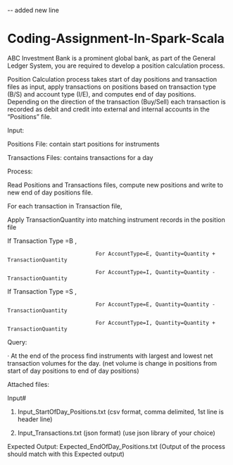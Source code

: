 -- added new line
# Coding-Assignment-In-Spark-Scala
ABC Investment Bank is a prominent global bank, as part of the General Ledger System, you are required to develop a position calculation process.

Position Calculation process takes start of day positions and transaction files as input, apply transactions on positions based on transaction type (B/S) and account type (I/E), and computes end of day positions. Depending on the direction of the transaction (Buy/Sell) each transaction is recorded as debit and credit into external and internal accounts in the “Positions” file.

Input:

Positions File: contain start positions for instruments

Transactions Files: contains transactions for a day

 

Process:

Read Positions and Transactions files, compute new positions and write to new end of day positions file.

For each transaction in Transaction file,

Apply TransactionQuantity into matching instrument records in the position file

If Transaction Type =B ,

                                For AccountType=E, Quantity=Quantity + TransactionQuantity

                                For AccountType=I, Quantity=Quantity - TransactionQuantity

If Transaction Type =S ,

                                For AccountType=E, Quantity=Quantity - TransactionQuantity

                                For AccountType=I, Quantity=Quantity + TransactionQuantity

 

Query:

·         At the end of the process find instruments with largest and lowest net transaction volumes for the day. (net volume is change in positions from start of day positions to end of day positions)

 

 

Attached files:

Input#

1. Input_StartOfDay_Positions.txt  (csv format, comma delimited, 1st line is header line)

2. Input_Transactions.txt (json format)  (use json library of your choice)

 

Expected Output: Expected_EndOfDay_Positions.txt (Output of the process should match with this Expected output)
